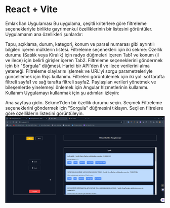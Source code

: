 # React + Vite

Emlak İlan Uygulaması
Bu uygulama, çeşitli kriterlere göre filtreleme seçenekleriyle birlikte gayrimenkul özelliklerinin bir listesini görüntüler. Uygulamanın ana özellikleri şunlardır:

Tapu, açıklama, durum, kategori, konum ve parsel numarası gibi ayrıntılı bilgileri içeren mülklerin listesi.
Filtreleme seçenekleri için iki sekme: Özellik durumu (Satılık veya Kiralık) için radyo düğmeleri içeren Tab1 ve konum (il ve ilece) için belirli girişler içeren Tab2.
Filtreleme seçeneklerini göndermek için bir "Sorgula" düğmesi.
Harici bir API'den il ve ilece verilerini alma yeteneği.
Filtreleme olaylarını işlemek ve URL'yi sorgu parametreleriyle güncellemek için Rxjs kullanımı.
Filtreleri görüntülemek için iki yol: sol tarafta filtreli sayfa1 ve sağ tarafta filtreli sayfa2.
Paylaşılan verileri yönetmek ve bileşenlerde yinelemeyi önlemek için Angular hizmetlerinin kullanımı.
Kullanım
Uygulamayı kullanmak için şu adımları izleyin:

Ana sayfaya gidin.
Sekme1'den bir özellik durumu seçin.
Seçmek
Filtreleme seçeneklerini göndermek için "Sorgula" düğmesini tıklayın.
Seçilen filtrelere göre özelliklerin listesini görüntüleyin.
![](Animation.gif)

